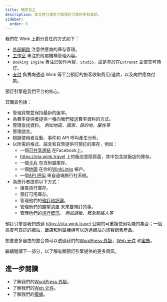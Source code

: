 ```yaml
---
title: 簡而言之
description: 本文將引導您了解預訂引擎的所有資訊。
sidebar:
  order: 0
---
```

我們在 Wink 上劃分責任的方式如下：

* [外部網路](/extranet/what-is-extranet) 注意供應商的庫存管理。
* [工作室](/studio/what-is-studio) 專注於附屬機構管理內容。
* `Booking Engine` 專注於製作內容，`Studio`，這是基於在`Extranet` 並使其可預訂。
* [支付](/payment/what-is-trip-pay) 負責向透過 Wink 等平台預訂的旅客收取費用/退款，以及向供應商付款。

預訂引擎是我們平台的核心。

其職責包括：

* 管理貨幣並保持最新的匯率。
* 為費率提供者提供一種向我們發送費率資料的方式。
* 管理查找資料。 *例如地區、國家、目的地、屬性等*
* 管理語言。
* 根據使用者互動、事件和 API 呼叫產生分析。
* 以所需的格式、語言和貨幣提供可預訂的庫存，例如：
  * 一個[可共享連結](/studio/shareable-links) 在Facebook上。
  * https://ota.wink.travel 上的飯店登陸頁面，其中包含該飯店的庫存。
  * 一個[卡片](/studio/cards) 包含附屬庫存。
  * 一個[地圖](/studio/maps) 在你的[WinkLinks](/link-manager/wink-links) 帳戶。
  * 一個[API 呼叫](/developers/apis) 來自遠端旅行社系統。
* 為旅行者提供以下方式：
  * 搜尋旅行庫存。
  * 預訂可用庫存。
  * 管理他們的[預訂和評論](/booking-engine/bookings)。
  * 管理他們的[願望清單](/booking-engine/bucket-list) 未來要預訂的事。
  * 管理他們的[旅行概況](/booking-engine/travel-preferences)。 *例如過敏、緊急聯絡人等*

預訂引擎是我們透過 https://ota.wink.travel 公開的可重複使用功能的集合；一個高度可自訂的網站，飯店和附屬機構可以透過網站向旅客銷售產品。

想要更多自由的整合商可以透過我們的[WordPress 外掛](/developers/wordpress/)，[Web 元件](/developers/web-components) 和[蜜蜂](/developers/apis)。

繼續閱讀下一部分，以了解有關預訂引擎提供的更多資訊。

## 進一步閱讀

* 了解我們的[WordPress 外掛](/developers/wordpress/)。
* 了解我們的[Web 元件](/developers/web-components)。
* 了解我們的[蜜蜂](/developers/apis)。

